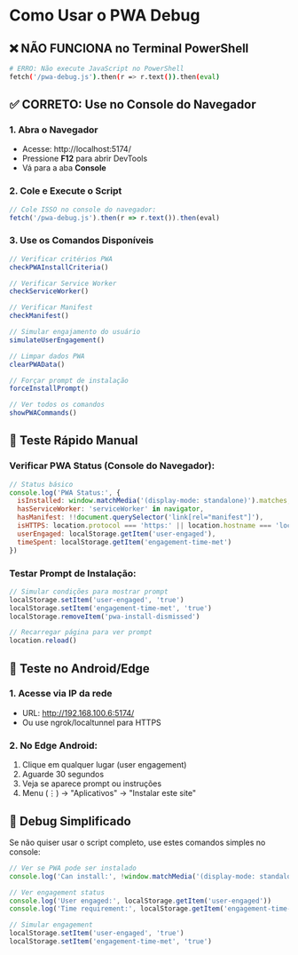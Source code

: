 # Como Usar o PWA Debug

## ❌ NÃO FUNCIONA no Terminal PowerShell
```bash
# ERRO: Não execute JavaScript no PowerShell
fetch('/pwa-debug.js').then(r => r.text()).then(eval)
```

## ✅ CORRETO: Use no Console do Navegador

### 1. Abra o Navegador
- Acesse: http://localhost:5174/
- Pressione **F12** para abrir DevTools
- Vá para a aba **Console**

### 2. Cole e Execute o Script
```javascript
// Cole ISSO no console do navegador:
fetch('/pwa-debug.js').then(r => r.text()).then(eval)
```

### 3. Use os Comandos Disponíveis
```javascript
// Verificar critérios PWA
checkPWAInstallCriteria()

// Verificar Service Worker
checkServiceWorker()

// Verificar Manifest
checkManifest()

// Simular engajamento do usuário
simulateUserEngagement()

// Limpar dados PWA
clearPWAData()

// Forçar prompt de instalação
forceInstallPrompt()

// Ver todos os comandos
showPWACommands()
```

## 🚀 Teste Rápido Manual

### Verificar PWA Status (Console do Navegador):
```javascript
// Status básico
console.log('PWA Status:', {
  isInstalled: window.matchMedia('(display-mode: standalone)').matches,
  hasServiceWorker: 'serviceWorker' in navigator,
  hasManifest: !!document.querySelector('link[rel="manifest"]'),
  isHTTPS: location.protocol === 'https:' || location.hostname === 'localhost',
  userEngaged: localStorage.getItem('user-engaged'),
  timeSpent: localStorage.getItem('engagement-time-met')
})
```

### Testar Prompt de Instalação:
```javascript
// Simular condições para mostrar prompt
localStorage.setItem('user-engaged', 'true')
localStorage.setItem('engagement-time-met', 'true')
localStorage.removeItem('pwa-install-dismissed')

// Recarregar página para ver prompt
location.reload()
```

## 📱 Teste no Android/Edge

### 1. Acesse via IP da rede
- URL: http://192.168.100.6:5174/
- Ou use ngrok/localtunnel para HTTPS

### 2. No Edge Android:
1. Clique em qualquer lugar (user engagement)
2. Aguarde 30 segundos
3. Veja se aparece prompt ou instruções
4. Menu (⋮) → "Aplicativos" → "Instalar este site"

## 🔧 Debug Simplificado

Se não quiser usar o script completo, use estes comandos simples no console:

```javascript
// Ver se PWA pode ser instalado
console.log('Can install:', !window.matchMedia('(display-mode: standalone)').matches)

// Ver engagement status
console.log('User engaged:', localStorage.getItem('user-engaged'))
console.log('Time requirement:', localStorage.getItem('engagement-time-met'))

// Simular engagement
localStorage.setItem('user-engaged', 'true')
localStorage.setItem('engagement-time-met', 'true')
```
